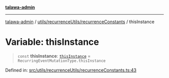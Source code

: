 [**talawa-admin**](../../../../README.md)

***

[talawa-admin](../../../../README.md) / [utils/recurrenceUtils/recurrenceConstants](../README.md) / thisInstance

# Variable: thisInstance

> `const` **thisInstance**: [`thisInstance`](../../recurrenceTypes/enumerations/RecurringEventMutationType.md#thisinstance) = `RecurringEventMutationType.thisInstance`

Defined in: [src/utils/recurrenceUtils/recurrenceConstants.ts:43](https://github.com/gautam-divyanshu/talawa-admin/blob/9fef64ff9fb30eb3195cc9100606d8b7a89bca79/src/utils/recurrenceUtils/recurrenceConstants.ts#L43)
